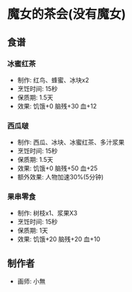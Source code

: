 # 魔女的茶会(没有魔女)

## 食谱
### 冰蜜红茶
+ 制作: 红鸟、蜂蜜、冰块x2
+ 烹饪时间: 15秒
+ 保质期: 1.5天
+ 效果: 饥饿+0 脑残+30 血+12

### 西瓜啵
+ 制作: 西瓜、冰块、冰蜜红茶、多汁浆果
+ 烹饪时间: 15秒
+ 保质期: 1.5天
+ 效果: 饥饿+0 脑残+50 血+25
+ 额外效果: 人物加速30%(5分钟)

### 果串零食
+ 制作: 树枝x1、浆果X3
+ 烹饪时间: 15秒
+ 保质期: 1天
+ 效果: 饥饿+20 脑残+20 血+10

## 制作者
+ 画师: 小無